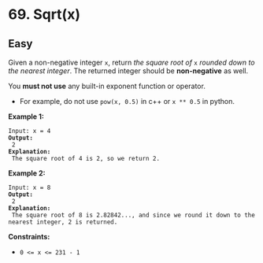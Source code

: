 # 69. Sqrt(x)

## Easy



Given a non-negative integer `x`, return _the square root of_ `x` _rounded down to the nearest integer_. The returned integer should be **non-negative** as well.

You **must not use** any built-in exponent function or operator.

* For example, do not use `pow(x, 0.5)` in c++ or `x ** 0.5` in python.

&#x20;

**Example 1:**

<pre><code>Input: x = 4
<strong>Output:
</strong> 2
<strong>Explanation:
</strong> The square root of 4 is 2, so we return 2.
</code></pre>

**Example 2:**

<pre><code>Input: x = 8
<strong>Output:
</strong> 2
<strong>Explanation:
</strong> The square root of 8 is 2.82842..., and since we round it down to the nearest integer, 2 is returned.
</code></pre>

&#x20;

**Constraints:**

* `0 <= x <= 231 - 1`

